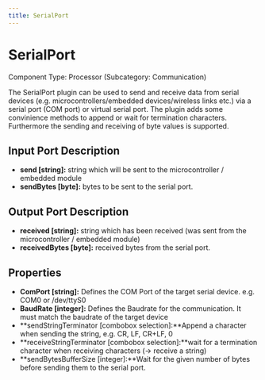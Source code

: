 ```yaml
---
title: SerialPort
---
```


# SerialPort

Component Type: Processor (Subcategory: Communication)

The SerialPort plugin can be used to send and receive data from serial devices (e.g. microcontrollers/embedded devices/wireless links etc.) via a serial port (COM port) or virtual serial port. The plugin adds some convinience methods to append or wait for termination characters. Furthermore the sending and receiving of byte values is supported.

## Input Port Description

*   **send \[string\]:** string which will be sent to the microcontroller / embedded module
*   **sendBytes \[byte\]:** bytes to be sent to the serial port.

## Output Port Description

*   **received \[string\]:** string which has been received (was sent from the microcontroller / embedded module)
*   **receivedBytes \[byte\]:** received bytes from the serial port.

## Properties

*   **ComPort \[string\]:** Defines the COM Port of the target serial device. e.g. COM0 or /dev/ttyS0
*   **BaudRate \[integer\]:** Defines the Baudrate for the communication. It must match the baudrate of the target device
*   **sendStringTerminator \[combobox selection\]:**Append a character when sending the string, e.g. CR, LF, CR+LF, 0
*   **receiveStringTerminator \[combobox selection\]:**wait for a termination character when receiving characters (-> receive a string)
*   **sendBytesBufferSize \[integer\]:**Wait for the given number of bytes before sending them to the serial port.